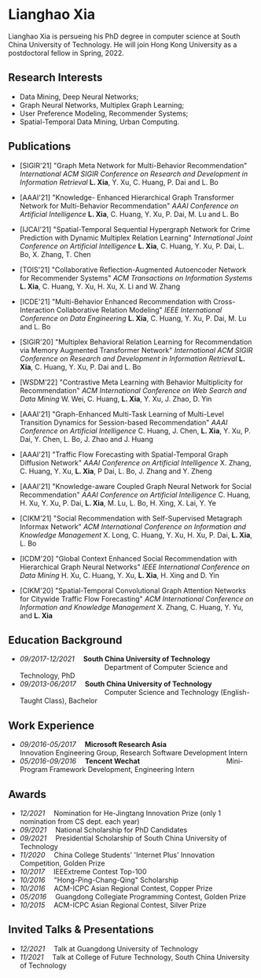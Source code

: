 
# Lianghao Xia
Lianghao Xia is persueing his PhD degree in computer science at South China University of Technology. He will join Hong Kong University as a postdoctoral fellow in Spring, 2022. 


## Research Interests
- Data Mining, Deep Neural Networks;
- Graph Neural Networks, Multiplex Graph Learning;
- User Preference Modeling, Recommender Systems;
- Spatial-Temporal Data Mining, Urban Computing.

## Publications
- [SIGIR'21] "Graph Meta Network for Multi-Behavior Recommendation"
_International ACM SIGIR Conference on Research and Development in Information Retrieval_
**L. Xia**, Y. Xu, C. Huang, P. Dai and L. Bo

- [AAAI'21] "Knowledge- Enhanced Hierarchical Graph Transformer Network for Multi-Behavior Recommendation"
 _AAAI Conference on Artificial Intelligence_
**L. Xia**, C. Huang, Y. Xu, P. Dai, M. Lu and L. Bo

- [IJCAI'21] "Spatial-Temporal Sequential Hypergraph Network for Crime Prediction with Dynamic Multiplex Relation Learning"
_International Joint Conference on Artificial Intelligence_
**L. Xia**, C. Huang, Y. Xu, P. Dai, L. Bo, X. Zhang, T. Chen

- [TOIS'21] "Collaborative Reflection-Augmented Autoencoder Network for Recommender Systems"
_ACM Transactions on Information Systems_
**L. Xia**, C. Huang, Y. Xu, H. Xu, X. Li and W. Zhang

- [ICDE'21] "Multi-Behavior Enhanced Recommendation with Cross-Interaction Collaborative Relation Modeling"
_IEEE International Conference on Data Engineering_
**L. Xia**, C. Huang, Y. Xu, P. Dai, M. Lu and L. Bo

- [SIGIR'20] "Multiplex Behavioral Relation Learning for Recommendation via Memory Augmented Transformer Network"
_International ACM SIGIR Conference on Research and Development in Information Retrieval_
**L. Xia**, C. Huang, Y. Xu, P. Dai and L. Bo

- [WSDM’22] "Contrastive Meta Learning with Behavior Multiplicity for Recommendation"
_ACM International Conference on Web Search and Data Mining_
W. Wei, C. Huang, **L. Xia**, Y. Xu, J. Zhao, D. Yin

- [AAAI'21] "Graph-Enhanced Multi-Task Learning of Multi-Level Transition Dynamics for Session-based Recommendation"
_AAAI Conference on Artificial Intelligence_
C. Huang, J. Chen, **L. Xia**, Y. Xu, P. Dai, Y. Chen, L. Bo, J. Zhao and J. Huang

- [AAAI'21] "Traffic Flow Forecasting with Spatial-Temporal Graph Diffusion Network"
_AAAI Conference on Artificial Intelligence_
X. Zhang, C. Huang, Y. Xu, **L. Xia**, P Dai, L. Bo, J. Zhang and Y. Zheng

- [AAAI'21] "Knowledge-aware Coupled Graph Neural Network for Social Recommendation"
_AAAI Conference on Artificial Intelligence_
C. Huang, H. Xu, Y. Xu, P. Dai, **L. Xia**, M. Lu, L. Bo, H. Xing, X. Lai, Y. Ye

- [CIKM’21] "Social Recommendation with Self-Supervised Metagraph Informax Network"
_ACM International Conference on Information and Knowledge Management_
X. Long, C. Huang, Y. Xu, H. Xu, P. Dai, **L. Xia**, L. Bo

- [ICDM'20] "Global Context Enhanced Social Recommendation with Hierarchical Graph Neural Networks"
_IEEE International Conference on Data Mining_
H. Xu, C. Huang, Y. Xu, **L. Xia**, H. Xing and D. Yin

- [CIKM'20] "Spatial-Temporal Convolutional Graph Attention Networks for Citywide Traffic Flow Forecasting"
_ACM International Conference on Information and Knowledge Management_
X. Zhang, C. Huang, Y. Yu, and **L. Xia**

## Education Background
- _09/2017-12/2021_&emsp; **South China University of Technology**
&emsp;&emsp;&emsp;&emsp;&emsp;&emsp;&emsp;&emsp;&emsp;&emsp;&emsp;&emsp; Department of Computer Science and Technology, PhD
- _09/2013-06/2017_&emsp;  **South China University of Technology**
&emsp;&emsp;&emsp;&emsp;&emsp;&emsp;&emsp;&emsp;&emsp;&emsp;&emsp;&emsp; Computer Science and Technology (English-Taught Class), Bachelor

## Work Experience
- _09/2016-05/2017_&emsp; **Microsoft Research Asia**
&emsp;&emsp;&emsp;&emsp;&emsp;&emsp;&emsp;&emsp;&emsp;&emsp;&emsp;&emsp; Innovation Engineering Group, Research Software Development Intern
- _05/2016-09/2016_&emsp; **Tencent Wechat**
&emsp;&emsp;&emsp;&emsp;&emsp;&emsp;&emsp;&emsp;&emsp;&emsp;&emsp;&emsp; Mini-Program Framework Development, Engineering Intern

## Awards
- _12/2021_&emsp; Nomination for He-Jingtang Innovation Prize (only 1 nomination from CS dept. each year)
- _09/2021_&emsp; National Scholarship for PhD Candidates
- _09/2021_&emsp; Presidential Scholarship of South China University of Technology
- _11/2020_&emsp; China College Students' 'Internet Plus' Innovation Competition, Golden Prize
- _10/2017_&emsp; IEEExtreme Contest Top-100
- _10/2016_&emsp; "Hong-Ping-Chang-Qing" Scholarship
- _10/2016_&emsp; ACM-ICPC Asian Regional Contest, Copper Prize
- _05/2016_&emsp; Guangdong Collegiate Programming Contest, Golden Prize
- _10/2015_&emsp; ACM-ICPC Asian Regional Contest, Silver Prize

## Invited Talks & Presentations
- _12/2021_&emsp; Talk at Guangdong University of Technology
- _11/2021_&emsp; Talk at College of Future Technology, South China University of Technology
